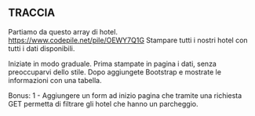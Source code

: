 ## TRACCIA

Partiamo da questo array di hotel. https://www.codepile.net/pile/OEWY7Q1G Stampare tutti i nostri hotel con tutti i dati disponibili.

Iniziate in modo graduale. Prima stampate in pagina i dati, senza preoccuparvi dello stile. Dopo aggiungete Bootstrap e mostrate le informazioni con una tabella.

Bonus:
1 - Aggiungere un form ad inizio pagina che tramite una richiesta GET permetta di filtrare gli hotel che hanno un parcheggio.
